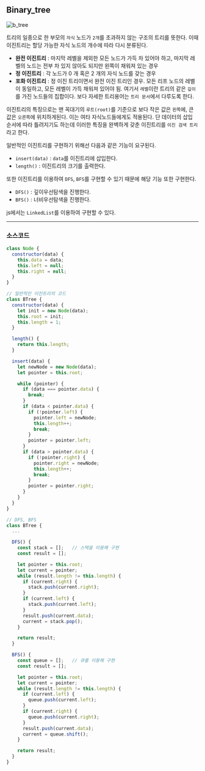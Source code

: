 ## Binary_tree

![b_tree](https://user-images.githubusercontent.com/77619465/233595663-e947917b-f4f1-46ca-a712-8c8d8104c8ef.png)

트리의 일종으로 한 부모의 `자식` 노드가 `2개`를 초과하지 않는 구조의 트리를 뜻한다. 이때 이진트리는 할당 가능한 자식 노드의 개수에 따라 다시 분류된다.

- **완전 이진트리** : 마지막 레벨을 제외한 모든 노드가 가득 차 있어야 하고, 마지막 레벨의 노드는 전부 차 있지 않아도 되지만 왼쪽이 채워져 있는 경우
- **정 이진트리** : 각 노드가 0 개 혹은 2 개의 자식 노드를 갖는 경우
- **포화 이진트리** : 정 이진 트리이면서 완전 이진 트리인 경우. 모든 리프 노드의 레벨이 동일하고, 모든 레벨이 가득 채워져 있어야 됨.
  여기서 `레벨`이란 트리의 같은 `깊이`를 가진 노드들의 집합이다. 보다 자세한 트리용어는 `트리 문서`에서 다루도록 한다.

이진트리의 특징으로는 맨 꼭대기의 `루트(root)`를 기준으로 보다 작은 값은 `왼쪽`에, 큰 값은 `오른쪽`에 위치하게된다. 이는 여타 자식노드들에게도 적용된다. 단 데이터의 삽입 순서에 따라 틀려지기도 하는데 이러한 특징을 완벽하게 갖춘 이진트리를 `이진 검색 트리`라고 한다.

일반적인 이진트리를 구현하기 위해선 다음과 같은 기능이 요구된다.

- `insert(data)` : `data`를 이진트리에 삽입한다.
- `length()` : 이진트리의 크기를 출력한다.

또한 이진트리를 이용하여 `DFS`, `BFS`를 구현할 수 있기 때문에 해당 기능 또한 구현한다.

- `DFS()` : 깊이우선탐색을 진행한다.
- `BFS()` : 너비우선탐색을 진행한다.

js에서는 `LinkedList`를 이용하여 구현할 수 있다.

---

### 소스코드

```javascript
class Node {
  constructor(data) {
    this.data = data;
    this.left = null;
    this.right = null;
  }
}

// 일반적인 이진트리의 코드
class BTree {
  constructor(data) {
    let init = new Node(data);
    this.root = init;
    this.length = 1;
  }

  length() {
    return this.length;
  }

  insert(data) {
    let newNode = new Node(data);
    let pointer = this.root;

    while (pointer) {
      if (data === pointer.data) {
        break;
      }
      if (data < pointer.data) {
        if (!pointer.left) {
          pointer.left = newNode;
          this.length++;
          break;
        }
        pointer = pointer.left;
      }
      if (data > pointer.data) {
        if (!pointer.right) {
          pointer.right = newNode;
          this.length++;
          break;
        }
        pointer = pointer.right;
      }
    }
  }
}
```

```javascript
// DFS, BFS
class BTree {
  ...

  DFS() {
    const stack = [];   // 스택을 이용해 구현
    const result = [];

    let pointer = this.root;
    let current = pointer;
    while (result.length != this.length) {
      if (current.right) {
        stack.push(current.right);
      }
      if (current.left) {
        stack.push(current.left);
      }
      result.push(current.data);
      current = stack.pop();
    }

    return result;
  }

  BFS() {
    const queue = [];   // 큐를 이용해 구현
    const result = [];

    let pointer = this.root;
    let current = pointer;
    while (result.length != this.length) {
      if (current.left) {
        queue.push(current.left);
      }
      if (current.right) {
        queue.push(current.right);
      }
      result.push(current.data);
      current = queue.shift();
    }

    return result;
  }
}
```
